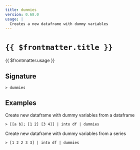 ```yaml
---
title: dummies
version: 0.68.0
usage: |
  Creates a new dataframe with dummy variables
---
```


# <code>{{ $frontmatter.title }}</code>

<div style='white-space: pre-wrap;'>{{ $frontmatter.usage }}</div>

## Signature

```> dummies ```

## Examples

Create new dataframe with dummy variables from a dataframe
```shell
> [[a b]; [1 2] [3 4]] | into df | dummies
```

Create new dataframe with dummy variables from a series
```shell
> [1 2 2 3 3] | into df | dummies
```
